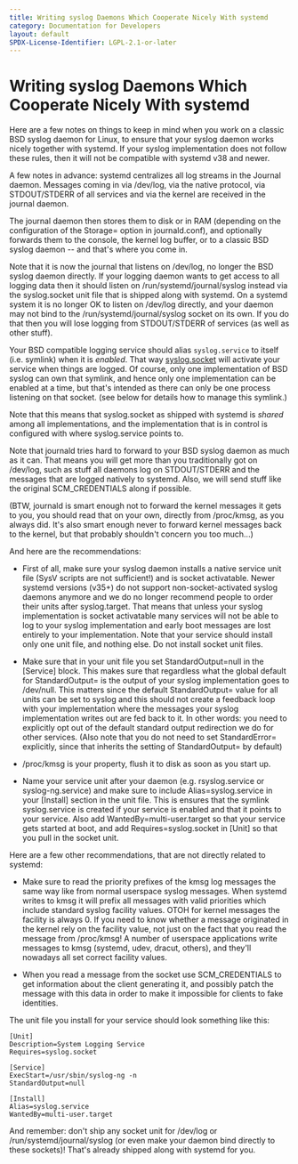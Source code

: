 ```yaml
---
title: Writing syslog Daemons Which Cooperate Nicely With systemd
category: Documentation for Developers
layout: default
SPDX-License-Identifier: LGPL-2.1-or-later
---
```


# Writing syslog Daemons Which Cooperate Nicely With systemd

Here are a few notes on things to keep in mind when you work on a classic BSD syslog daemon for Linux, to ensure that your syslog daemon works nicely together with systemd.
If your syslog implementation does not follow these rules, then it will not be compatible with systemd v38 and newer.

A few notes in advance: systemd centralizes all log streams in the Journal daemon.
Messages coming in via /dev/log, via the native protocol, via STDOUT/STDERR of all services and via the kernel are received in the journal daemon.

The journal daemon then stores them to disk or in RAM (depending on the configuration of the Storage= option in journald.conf), and optionally forwards them to the console, the kernel log buffer, or to a classic BSD syslog daemon -- and that's where you come in.

Note that it is now the journal that listens on /dev/log, no longer the BSD syslog daemon directly.
If your logging daemon wants to get access to all logging data then it should listen on /run/systemd/journal/syslog instead via the syslog.socket unit file that is shipped along with systemd.
On a systemd system it is no longer OK to listen on /dev/log directly, and your daemon may not bind to the /run/systemd/journal/syslog socket on its own.
If you do that then you will lose logging from STDOUT/STDERR of services (as well as other stuff).

Your BSD compatible logging service should alias `syslog.service` to itself (i.e. symlink) when it is _enabled_.
That way [syslog.socket](http://cgit.freedesktop.org/systemd/systemd/plain/units/syslog.socket) will activate your service when things are logged.
Of course, only one implementation of BSD syslog can own that symlink, and hence only one implementation can be enabled at a time, but that's intended as there can only be one process listening on that socket.
(see below for details how to manage this symlink.)

Note that this means that syslog.socket as shipped with systemd is _shared_ among all implementations, and the implementation that is in control is configured with where syslog.service points to.

Note that journald tries hard to forward to your BSD syslog daemon as much as it can.
That means you will get more than you traditionally got on /dev/log, such as stuff all daemons log on STDOUT/STDERR and the messages that are logged natively to systemd. Also, we will send stuff like the original SCM_CREDENTIALS along if possible.

(BTW, journald is smart enough not to forward the kernel messages it gets to you, you should read that on your own, directly from /proc/kmsg, as you always did.
It's also smart enough never to forward kernel messages back to the kernel, but that probably shouldn't concern you too much...)

And here are the recommendations:

- First of all, make sure your syslog daemon installs a native service unit file (SysV scripts are not sufficient!) and is socket activatable. Newer systemd versions (v35+) do not support non-socket-activated syslog daemons anymore and we do no longer recommend people to order their units after syslog.target.
That means that unless your syslog implementation is socket activatable many services will not be able to log to your syslog implementation and early boot messages are lost entirely to your implementation.
Note that your service should install only one unit file, and nothing else. Do not install socket unit files.

- Make sure that in your unit file you set StandardOutput=null in the [Service] block.
This makes sure that regardless what the global default for StandardOutput= is the output of your syslog implementation goes to /dev/null.
This matters since the default StandardOutput= value for all units can be set to syslog and this should not create a feedback loop with your implementation where the messages your syslog implementation writes out are fed back to it.
In other words: you need to explicitly opt out of the default standard output redirection we do for other services.
(Also note that you do not need to set StandardError= explicitly, since that inherits the setting of StandardOutput= by default)

- /proc/kmsg is your property, flush it to disk as soon as you start up.

- Name your service unit after your daemon (e.g. rsyslog.service or syslog-ng.service) and make sure to include Alias=syslog.service in your [Install] section in the unit file.
This is ensures that the symlink syslog.service is created if your service is enabled and that it points to your service.
Also add WantedBy=multi-user.target so that your service gets started at boot, and add Requires=syslog.socket in [Unit] so that you pull in the socket unit.

Here are a few other recommendations, that are not directly related to systemd:

- Make sure to read the priority prefixes of the kmsg log messages the same way like from normal userspace syslog messages.
When systemd writes to kmsg it will prefix all messages with valid priorities which include standard syslog facility values. OTOH for kernel messages the facility is always 0.
If you need to know whether a message originated in the kernel rely on the facility value, not just on the fact that you read the message from /proc/kmsg! A number of userspace applications write messages to kmsg (systemd, udev, dracut, others), and they'll nowadays all set correct facility values.

- When you read a message from the socket use SCM_CREDENTIALS to get information about the client generating it, and possibly patch the message with this data in order to make it impossible for clients to fake identities.

The unit file you install for your service should look something like this:

```
[Unit]
Description=System Logging Service
Requires=syslog.socket

[Service]
ExecStart=/usr/sbin/syslog-ng -n
StandardOutput=null

[Install]
Alias=syslog.service
WantedBy=multi-user.target
```

And remember: don't ship any socket unit for /dev/log or /run/systemd/journal/syslog (or even make your daemon bind directly to these sockets)! That's already shipped along with systemd for you.
